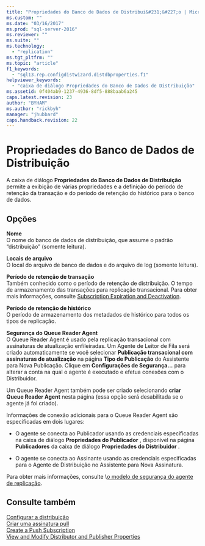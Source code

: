 ```yaml
---
title: "Propriedades do Banco de Dados de Distribui&#231;&#227;o | Microsoft Docs"
ms.custom: ""
ms.date: "03/16/2017"
ms.prod: "sql-server-2016"
ms.reviewer: ""
ms.suite: ""
ms.technology: 
  - "replication"
ms.tgt_pltfrm: ""
ms.topic: "article"
f1_keywords: 
  - "sql13.rep.configdistwizard.distdbproperties.f1"
helpviewer_keywords: 
  - "caixa de diálogo Propriedades do Banco de Dados de Distribuição"
ms.assetid: 0f404ab9-1237-4936-8df5-888baab6a245
caps.latest.revision: 23
author: "BYHAM"
ms.author: "rickbyh"
manager: "jhubbard"
caps.handback.revision: 22
---
```

# Propriedades do Banco de Dados de Distribui&#231;&#227;o
  A caixa de diálogo **Propriedades do Banco de Dados de Distribuição** permite a exibição de várias propriedades e a definição do período de retenção da transação e do período de retenção do histórico para o banco de dados.  
  
## Opções  
 **Nome**  
 O nome do banco de dados de distribuição, que assume o padrão “distribuição” (somente leitura).  
  
 **Locais de arquivo**  
 O local do arquivo de banco de dados e do arquivo de log (somente leitura).  
  
 **Período de retenção de transação**  
 Também conhecido como o período de retenção de distribuição. O tempo de armazenamento das transações para replicação transacional. Para obter mais informações, consulte [Subscription Expiration and Deactivation](../../relational-databases/replication/subscription-expiration-and-deactivation.md).  
  
 **Período de retenção de histórico**  
 O período de armazenamento dos metadados de histórico para todos os tipos de replicação.  
  
 **Segurança do Queue Reader Agent**  
 O Queue Reader Agent é usado pela replicação transacional com assinaturas de atualização enfileiradas. Um Agente de Leitor de Fila será criado automaticamente se você selecionar **Publicação transacional com assinaturas de atualização** na página **Tipo de Publicação** do Assistente para Nova Publicação. Clique em **Configurações de Segurança…** para alterar a conta na qual o agente é executado e efetua conexões com o Distribuidor.  
  
 Um Queue Reader Agent também pode ser criado selecionando **criar Queue Reader Agent** nesta página (essa opção será desabilitada se o agente já foi criado).  
  
 Informações de conexão adicionais para o Queue Reader Agent são especificadas em dois lugares:  
  
-   O agente se conecta ao Publicador usando as credenciais especificadas na caixa de diálogo **Propriedades do Publicador** , disponível na página **Publicadores** da caixa de diálogo **Propriedades do Distribuidor** .  
  
-   O agente se conecta ao Assinante usando as credenciais especificadas para o Agente de Distribuição no Assistente para Nova Assinatura.  
  
 Para obter mais informações, consulte  \\[o modelo de segurança do agente de replicação](../Topic/Replication%20Agent%20Security%20Model.md).  
  
## Consulte também  
 [Configurar a distribuição](../../relational-databases/replication/configure-distribution.md)   
 [Criar uma assinatura pull](../../relational-databases/replication/create-a-pull-subscription.md)   
 [Create a Push Subscription](../../relational-databases/replication/create-a-push-subscription.md)   
 [View and Modify Distributor and Publisher Properties](../../relational-databases/replication/view-and-modify-distributor-and-publisher-properties.md)  
  
  